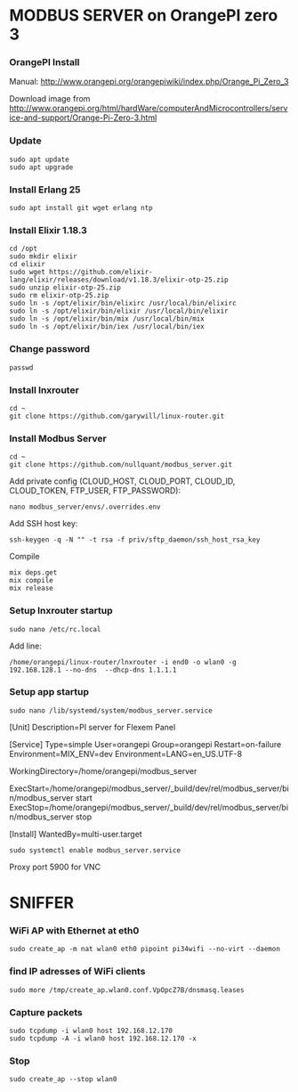 # MODBUS SERVER on OrangePI zero 3

### OrangePI Install

Manual: http://www.orangepi.org/orangepiwiki/index.php/Orange_Pi_Zero_3

Download image from http://www.orangepi.org/html/hardWare/computerAndMicrocontrollers/service-and-support/Orange-Pi-Zero-3.html

### Update

    sudo apt update
    sudo apt upgrade

### Install Erlang 25

    sudo apt install git wget erlang ntp

### Install Elixir 1.18.3

    cd /opt
    sudo mkdir elixir
    cd elixir
    sudo wget https://github.com/elixir-lang/elixir/releases/download/v1.18.3/elixir-otp-25.zip
    sudo unzip elixir-otp-25.zip
    sudo rm elixir-otp-25.zip
    sudo ln -s /opt/elixir/bin/elixirc /usr/local/bin/elixirc
    sudo ln -s /opt/elixir/bin/elixir /usr/local/bin/elixir
    sudo ln -s /opt/elixir/bin/mix /usr/local/bin/mix
    sudo ln -s /opt/elixir/bin/iex /usr/local/bin/iex

### Change password

    passwd

### Install lnxrouter

    cd ~
    git clone https://github.com/garywill/linux-router.git

### Install Modbus Server

    cd ~
    git clone https://github.com/nullquant/modbus_server.git

Add private config (CLOUD_HOST, CLOUD_PORT, CLOUD_ID, CLOUD_TOKEN, FTP_USER, FTP_PASSWORD):

    nano modbus_server/envs/.overrides.env

Add SSH host key:

    ssh-keygen -q -N "" -t rsa -f priv/sftp_daemon/ssh_host_rsa_key

Compile

    mix deps.get
    mix compile
    mix release

### Setup lnxrouter startup

    sudo nano /etc/rc.local

Add line:

    /home/orangepi/linux-router/lnxrouter -i end0 -o wlan0 -g 192.168.128.1 --no-dns  --dhcp-dns 1.1.1.1

### Setup app startup

    sudo nano /lib/systemd/system/modbus_server.service

[Unit]
Description=PI server for Flexem Panel

[Service]
Type=simple
User=orangepi
Group=orangepi
Restart=on-failure
Environment=MIX_ENV=dev
Environment=LANG=en_US.UTF-8

WorkingDirectory=/home/orangepi/modbus_server

ExecStart=/home/orangepi/modbus_server/_build/dev/rel/modbus_server/bin/modbus_server start
ExecStop=/home/orangepi/modbus_server/_build/dev/rel/modbus_server/bin/modbus_server stop

[Install]
WantedBy=multi-user.target

    sudo systemctl enable modbus_server.service




Proxy port 5900 for VNC


# SNIFFER

### WiFi AP with Ethernet at eth0
    sudo create_ap -m nat wlan0 eth0 pipoint pi34wifi --no-virt --daemon

### find IP adresses of WiFi clients
    sudo more /tmp/create_ap.wlan0.conf.VpOpcZ7B/dnsmasq.leases

### Capture packets
    sudo tcpdump -i wlan0 host 192.168.12.170
    sudo tcpdump -A -i wlan0 host 192.168.12.170 -x

### Stop
    sudo create_ap --stop wlan0
